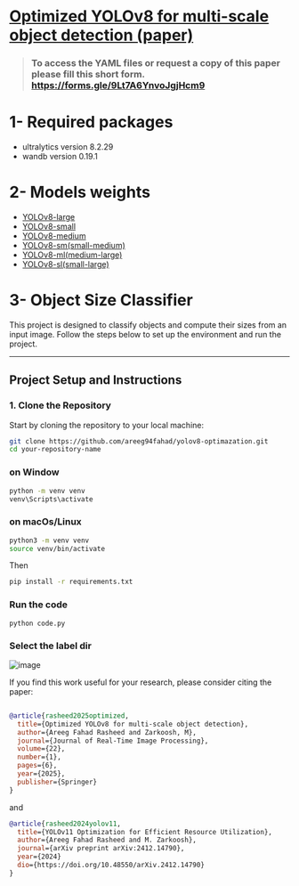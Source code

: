 # [Optimized YOLOv8 for multi-scale object detection (paper)](https://link.springer.com/article/10.1007/s11554-024-01582-x)

> ### To access the YAML files or request a copy of this paper please fill this short form. https://forms.gle/9Lt7A6YnvoJgjHcm9

# 1- Required packages
- ultralytics version 8.2.29
- wandb version 0.19.1

  
# 2- Models weights
- [YOLOv8-large](https://github.com/AREEG94FAHAD/yolov8-optimazation/tree/main/model-weights)
- [YOLOv8-small](https://github.com/AREEG94FAHAD/yolov8-optimazation/tree/main/model-weights)
- [YOLOv8-medium](https://github.com/AREEG94FAHAD/yolov8-optimazation/tree/main/model-weights)
- [YOLOv8-sm(small-medium)](https://github.com/AREEG94FAHAD/yolov8-optimazation/tree/main/model-weights)
- [YOLOv8-ml(medium-large)](https://github.com/AREEG94FAHAD/yolov8-optimazation/tree/main/model-weights)
- [YOLOv8-sl(small-large)](https://github.com/AREEG94FAHAD/yolov8-optimazation/tree/main/model-weights)

# 3- Object Size Classifier

This project is designed to classify objects and compute their sizes from an input image. Follow the steps below to set up the environment and run the project.

---

## **Project Setup and Instructions**

### **1. Clone the Repository**
Start by cloning the repository to your local machine:
```bash
git clone https://github.com/areeg94fahad/yolov8-optimazation.git
cd your-repository-name
```
### on Window
```bash
python -m venv venv
venv\Scripts\activate
```


### on macOs/Linux
```bash
python3 -m venv venv
source venv/bin/activate
```

Then 
```bash
pip install -r requirements.txt
```

### Run the code
```
python code.py
```

### Select the label dir 
![image](https://github.com/user-attachments/assets/486054e1-724c-429a-be31-cf50876d7d52)

If you find this work useful for your research, please consider citing the paper:


```bibtex

@article{rasheed2025optimized,
  title={Optimized YOLOv8 for multi-scale object detection},
  author={Areeg Fahad Rasheed and Zarkoosh, M},
  journal={Journal of Real-Time Image Processing},
  volume={22},
  number={1},
  pages={6},
  year={2025},
  publisher={Springer}
}
```
and 
```bibtex
@article{rasheed2024yolov11,
  title={YOLOv11 Optimization for Efficient Resource Utilization},
  author={Areeg Fahad Rasheed and M. Zarkoosh},
  journal={arXiv preprint arXiv:2412.14790},
  year={2024}
  dio={https://doi.org/10.48550/arXiv.2412.14790}
}
```



